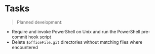 # Tasks

> Planned development:

- Require and invoke PowerShell on Unix and run the PowerShell pre-commit hook script
- Delete `$officeFile.git` directories without matching files where encountered
